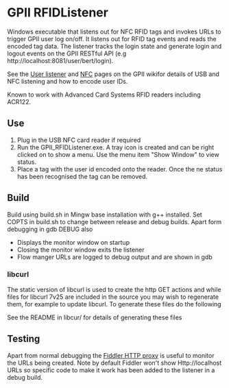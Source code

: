 # GPII RFIDListener

Windows executable that listens out for NFC RFID tags and invokes URLs to trigger GPII user log on/off. It listens out for RFID tag events and reads the encoded tag data. The listener tracks the login state and generate login and logout events on the GPII RESTful API (e.g http://localhost:8081/user/bert/login).

See the [User listener](http://wiki.gpii.net/index.php/User_Listener) and [NFC](http://wiki.gpii.net/index.php/Using_the_NFC_Listener) pages on the GPII wikifor details of USB and NFC listening and how to encode user IDs.

Known to work with Advanced Card Systems RFID readers including ACR122.

## Use

1. Plug in the USB NFC card reader if required
2. Run the GPII_RFIDListener.exe. A tray icon is created and can be right clicked on to show a menu. Use the menu item "Show Window" to view status.
3. Place a tag with the user id encoded onto the reader. Once the ne status has been recognised the tag can be removed.

## Build

Build using build.sh in Mingw base installation with g++ installed. Set COPTS in build.sh to change between release and debug builds. Apart form debugging in gdb DEBUG also
* Displays the monitor window on startup
* Closing the monitor window exits the listener
* Flow manger URLs are logged to debug output and are shown in gdb

### libcurl

The static version of libcurl is used to create the http GET actions and while files for libcurl 7v25 are included in the source you may wish to regenerate them, for example to update libcurl. To generate these files do the following

See the README in libcur/ for details of generating these files

## Testing 

Apart from normal debugging the [Fiddler HTTP proxy](http://fiddler2.com/) is useful to monitor the URLs being created. Note by default Fiddler won't show Http://localhost URLs so specific code to make it work has been added to the listener in a debug build.
